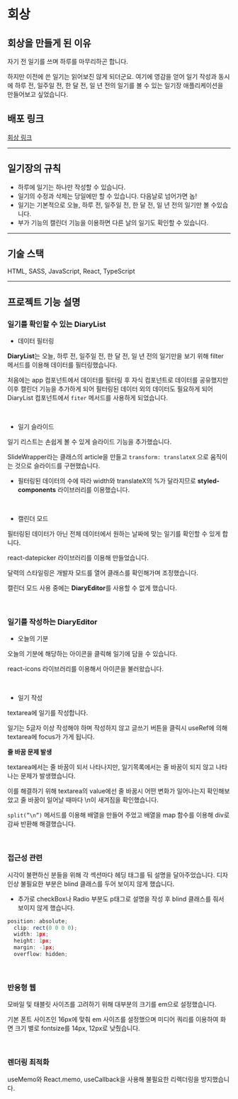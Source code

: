 # 회상

## 회상을 만들게 된 이유

자기 전 일기를 쓰며 하루를 마무리하곤 합니다.

하지만 이전에 쓴 일기는 읽어보진 않게 되더군요. 여기에 영감을 얻어 일기 작성과 동시에 하루 전, 일주일 전, 한 달 전, 일 년 전의 일기를 볼 수 있는 일기장 애플리케이션을 만들어보고 싶었습니다.

## 배포 링크

[회상 링크](https://yoofh-recoll.web.app/)

---

## 일기장의 규칙

- 하루에 일기는 하나만 작성할 수 있습니다.
- 일기의 수정과 삭제는 당일에만 할 수 있습니다. 다음날로 넘어가면 놉!
- 일기는 기본적으로 오늘, 하루 전, 일주일 전, 한 달 전, 일 년 전의 일기만 볼 수있습니다.
- 부가 기능의 캘린더 기능을 이용하면 다른 날의 일기도 확인할 수 있습니다.

---

## 기술 스택

HTML, SASS, JavaScript, React, TypeScript

---

## 프로젝트 기능 설명

### 일기를 확인할 수 있는 DiaryList

- 데이터 필터링

**DiaryList**는 오늘, 하루 전, 일주일 전, 한 달 전, 일 년 전의 일기만을 보기 위해 filter 메서드를 이용해 데이터를 필터링했습니다.

처음에는 app 컴포넌트에서 데이터를 필터링 후 자식 컴포넌트로 데이터를 공유했지만 이후 캘린더 기능을 추가하게 되어 필터링된 데이터 외의 데이터도 필요하게 되어 DiaryList 컴포넌트에서 `fiter` 메서드를 사용하게 되었습니다.

<br>

- 일기 슬라이드

일기 리스트는 손쉽게 볼 수 있게 슬라이드 기능을 추가했습니다.

SlideWrapper라는 클래스의 article을 만들고 `transform: translateX` 으로 움직이는 것으로 슬라이드를 구현했습니다.

- 필터링된 데이터의 수에 따라 width와 translateX의 %가 달라지므로 **styled-components** 라이브러리를 이용했습니다.

<br>

- 캘린더 모드

필터링된 데이터가 아닌 전체 데이터에서 원하는 날짜에 맞는 일기를 확인할 수 있게 합니다.

react-datepicker 라이브러리를 이용해 만들었습니다.

달력의 스타일링은 개발자 모드를 열어 클래스를 확인해가며 조정했습니다.

캘린더 모드 사용 중에는 **DiaryEditor**를 사용할 수 없게 했습니다.

<br>

### 일기를 작성하는 DiaryEditor

- 오늘의 기분

오늘의 기분에 해당하는 아이콘을 클릭해 일기에 담을 수 있습니다.

react-icons 라이브러리를 이용해서 아이콘을 불러왔습니다.

<br>

- 일기 작성

textarea에 일기를 작성합니다.

일기는 5글자 이상 작성해야 하며 작성하지 않고 글쓰기 버튼을 클릭시 useRef에 의해 textarea에 focus가 가게 됩니다.

**줄 바꿈 문제 발생**

textarea에서는 줄 바꿈이 되서 나타나지만, 일기목록에서는 줄 바꿈이 되지 않고 나타나는 문제가 발생했습니다.

이를 해결하기 위해 textarea의 value에선 줄 바꿈시 어떤 변화가 일어나는지 확인해보았고 줄 바꿈이 일어날 때마다 \n이 새겨짐을 확인했습니다.

`split(”\n”)` 메서드를 이용해 배열을 만들어 주었고 배열을 map 함수를 이용해 div로 감싸 반환해 해결했습니다.

<br>

### 접근성 관련

시각이 불편하신 분들을 위해 각 섹션마다 헤딩 태그를 둬 설명을 달아주었습니다. 디자인상 불필요한 부분은 blind 클래스를 두어 보이지 않게 했습니다.

- 추가로 checkBox나 Radio 부분도 p태그로 설명을 작성 후 blind 클래스를 줘서 보이지 않게 했습니다.

```jsx
position: absolute;
  clip: rect(0 0 0 0);
  width: 1px;
  height: 1px;
  margin: -1px;
  overflow: hidden;
```

<br>

### 반응형 웹

모바일 및 태블릿 사이즈를 고려하기 위해 대부분의 크기를 em으로 설정했습니다.

기본 폰트 사이즈인 16px에 맞춰 em 사이즈를 설정했으며 미디어 쿼리를 이용하여 화면 크기 별로 fontsize를 14px, 12px로 낮췄습니다.

<br>

### 렌더링 최적화

useMemo와 React.memo, useCallback을 사용해 불필요한 리렉더링을 방지했습니다.
